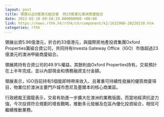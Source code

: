 ```yaml
---
layout: post
title: 領展以近6億澳元組合營　持23億澳元澳洲商廈組合
date: 2022-02-10 09:58:29.000000000 +08:00
link: https://news.rthk.hk/rthk/ch/component/k2/1632900-20220210.htm
categories: rthk
---
```


領展出資5.96億澳元，折合約33億港元，與國際房地產投資集團Oxford Properties籌組合資公司，共同持有Investa Gateway Office（IGO）市值超過23億澳元的澳洲甲級商廈組合。

領展將持有合資公司的49.9%權益，其餘則由Oxford Properties持有。交易預計在上半年完成，並以內部現金和債務融資支付金額。

領展表示，IGO目前持有5個能即時帶來收入、且著重可持續性發展的優質商廈項目，物業位於澳洲主要門戶城市悉尼及墨爾本的核心商業區。

行政總裁王國龍表示，交易有助進一步擴大在澳洲的業務版圖，而當地經濟抗逆力強，今次投資符合規劃的增長戰略，推動多元發展及在區內優化投資組合，相信可繼續推動業務。
